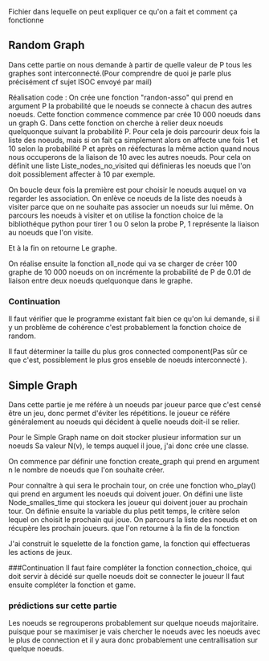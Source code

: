 Fichier dans lequelle on peut expliquer ce qu'on a fait et comment ça fonctionne

## Random Graph
Dans cette partie on nous demande à partir de quelle valeur de P tous les graphes sont interconnecté.(Pour comprendre de quoi je parle plus précisément cf sujet ISOC envoyé par mail)

Réalisation code : 
On crée une fonction "randon-asso" qui prend en argument P la probabilité que le noeuds se connecte à chacun des autres  noeuds. 
Cette fonction commence commence par crée 10 000 noeuds dans un graph G. 
Dans cette fonction on cherche à relier deux noeuds quelquonque suivant la probabilité P. Pour cela je dois parcourir deux fois la liste des noeuds, mais si on fait ça simplement alors on affecte une fois 1 et 10 selon la probabilité P et après on rééfecturas la même action quand nous nous occuperons de la liaison de 10 avec les autres noeuds.
Pour cela on définit une liste Liste_nodes_no_visited qui définieras les noeuds que l'on doit possiblement affecter à 10 par exemple. 

On boucle deux fois la première est pour choisir le noeuds auquel on va regarder les association.
On enlève ce noeuds de la liste des noeuds à visiter parce que on ne souhaite pas associer un noeuds sur lui même.
On parcours les noeuds à visiter et on utilise la fonction choice de la bibliothéque python pour tirer 1 ou 0 selon la probe P, 1 représente la liaison au noeuds que l'on visite.

Et à la fin on retourne Le graphe.

On réalise ensuite la fonction all_node qui va se charger de créer 100 graphe de 10 000 noeuds on on incrémente la probabilité de P de 0.01 de liaison entre deux noeuds quelquonque dans le graphe.

### Continuation
Il faut vérifier que le programme existant fait bien ce qu'on lui demande, si il y un problème de cohérence c'est probablement la fonction choice de random.

Il faut déterminer la taille du plus gros connected component(Pas sûr ce que c'est, possiblement le plus gros enseble de noeuds interconnecté ).

## Simple Graph
Dans cette partie je me référe à un noeuds par joueur parce que c'est censé être un jeu, donc permet d'éviter les répétitions. le joueur ce référe généralement au noeuds qui décident à quelle noeuds doit-il se relier.

Pour le Simple Graph name on doit stocker plusieur information sur un noeuds Sa valeur N(v), le temps auquel il joue, j'ai donc crée une classe.

On commence par définir une fonction create_graph qui prend en argument n le nombre de noeuds que l'on souhaite créer.

Pour connaître à qui sera le prochain tour, on crée une fonction who_play() qui prend en argument les noeuds qui doivent jouer. 
On défini une liste Node_smalles_time qui stockera les joueur qui doivent jouer au prochain tour. On définie ensuite la variable du plus petit temps, le critère selon lequel on choisit le prochain qui joue.
On parcours la liste des noeuds et on récupère les prochain joueurs. que l'on retourne à la fin de la fonction

J'ai construit le squelette de la fonction game, la fonction qui effectueras les actions de jeux. 

###Continuation
Il faut faire compléter la fonction connection_choice, qui doit servir à décidé sur quelle noeuds doit se connecter le joueur
Il faut ensuite compléter la fonction et game.

### prédictions sur cette partie
Les noeuds se regrouperons probablement sur quelque noeuds majoritaire. puisque pour se maximiser je vais chercher le noeuds avec les noeuds avec le plus de connection et il y aura donc probablement une centrallisation sur quelque noeuds.
